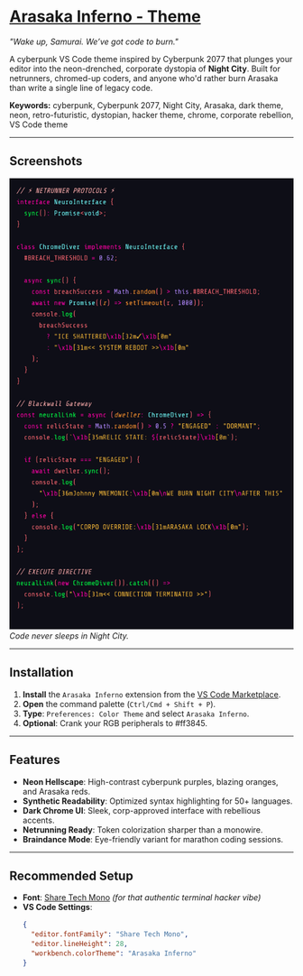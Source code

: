 # [Arasaka Inferno - Theme](https://marketplace.visualstudio.com/items?itemName=puszkarek.arasaka-inferno-vscode-theme)

_"Wake up, Samurai. We’ve got code to burn."_

A cyberpunk VS Code theme inspired by Cyberpunk 2077 that plunges your editor into the neon-drenched, corporate dystopia of **Night City**. Built for netrunners, chromed-up coders, and anyone who'd rather burn Arasaka than write a single line of legacy code.

**Keywords:** cyberpunk, Cyberpunk 2077, Night City, Arasaka, dark theme, neon, retro-futuristic, dystopian, hacker theme, chrome, corporate rebellion, VS Code theme

---

## Screenshots

![Syntax Example](assets/syntax-example.png)  
_Code never sleeps in Night City._

---

## Installation

1. **Install** the `Arasaka Inferno` extension from the [VS Code Marketplace](https://marketplace.visualstudio.com/).
2. **Open** the command palette (`Ctrl/Cmd + Shift + P`).
3. **Type**: `Preferences: Color Theme` and select `Arasaka Inferno`.
4. **Optional**: Crank your RGB peripherals to #ff3845.

---

## Features

- **Neon Hellscape**: High-contrast cyberpunk purples, blazing oranges, and Arasaka reds.
- **Synthetic Readability**: Optimized syntax highlighting for 50+ languages.
- **Dark Chrome UI**: Sleek, corp-approved interface with rebellious accents.
- **Netrunning Ready**: Token colorization sharper than a monowire.
- **Braindance Mode**: Eye-friendly variant for marathon coding sessions.

---

## Recommended Setup

- **Font**: [Share Tech Mono](https://fonts.google.com/specimen/Share+Tech+Mono?query=share+tech) _(for that authentic terminal hacker vibe)_
- **VS Code Settings**:
  ```json
  {
    "editor.fontFamily": "Share Tech Mono",
    "editor.lineHeight": 28,
    "workbench.colorTheme": "Arasaka Inferno"
  }
  ```
